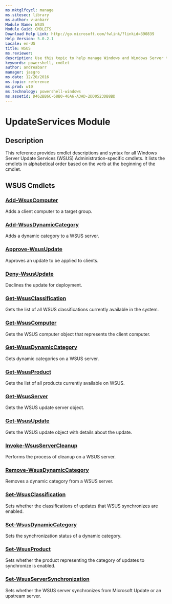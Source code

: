 ```yaml
---
ms.mktglfcycl: manage
ms.sitesec: library
ms.author: v-anbarr
Module Name: WSUS
Module Guid: CMDLETS
Download Help Link: http://go.microsoft.com/fwlink/?linkid=390839
Help Version: 5.0.2.1
Locale: en-US
title: WSUS
ms.reviewer:
description: Use this topic to help manage Windows and Windows Server technologies with Windows PowerShell.
keywords: powershell, cmdlet
author: andreabarr
manager: jasgro
ms.date: 12/20/2016
ms.topic: reference
ms.prod: w10
ms.technology: powershell-windows
ms.assetid: D462BB6C-68B0-46A6-A3AD-2DD0523DB8BD
---
```


# UpdateServices Module
## Description
This reference provides cmdlet descriptions and syntax for all Windows Server Update Services (WSUS) Administration-specific cmdlets. It lists the cmdlets in alphabetical order based on the verb at the beginning of the cmdlet.

## WSUS Cmdlets
### [Add-WsusComputer](./Add-WsusComputer.md)
Adds a client computer to a target group.

### [Add-WsusDynamicCategory](./Add-WsusDynamicCategory.md)
Adds a dynamic category to a WSUS server.

### [Approve-WsusUpdate](./Approve-WsusUpdate.md)
Approves an update to be applied to clients.

### [Deny-WsusUpdate](./Deny-WsusUpdate.md)
Declines the update for deployment.

### [Get-WsusClassification](./Get-WsusClassification.md)
Gets the list of all WSUS classifications currently available in the system.

### [Get-WsusComputer](./Get-WsusComputer.md)
Gets the WSUS computer object that represents the client computer.

### [Get-WsusDynamicCategory](./Get-WsusDynamicCategory.md)
Gets dynamic categories on a WSUS server.

### [Get-WsusProduct](./Get-WsusProduct.md)
Gets the list of all products currently available on WSUS.

### [Get-WsusServer](./Get-WsusServer.md)
Gets the WSUS update server object.

### [Get-WsusUpdate](./Get-WsusUpdate.md)
Gets the WSUS update object with details about the update.

### [Invoke-WsusServerCleanup](./Invoke-WsusServerCleanup.md)
Performs the process of cleanup on a WSUS server.

### [Remove-WsusDynamicCategory](./Remove-WsusDynamicCategory.md)
Removes a dynamic category from a WSUS server.

### [Set-WsusClassification](./Set-WsusClassification.md)
Sets whether the classifications of updates that WSUS synchronizes are enabled.

### [Set-WsusDynamicCategory](./Set-WsusDynamicCategory.md)
Sets the synchronization status of a dynamic category.

### [Set-WsusProduct](./Set-WsusProduct.md)
Sets whether the product representing the category of updates to synchronize is enabled.

### [Set-WsusServerSynchronization](./Set-WsusServerSynchronization.md)
Sets whether the WSUS server synchronizes from Microsoft Update or an upstream server.


